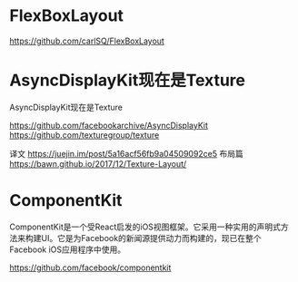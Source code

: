 
# FlexBoxLayout
https://github.com/carlSQ/FlexBoxLayout

# AsyncDisplayKit现在是Texture

AsyncDisplayKit现在是Texture

https://github.com/facebookarchive/AsyncDisplayKit
https://github.com/texturegroup/texture

译文
https://juejin.im/post/5a16acf56fb9a04509092ce5
布局篇
https://bawn.github.io/2017/12/Texture-Layout/

# ComponentKit

ComponentKit是一个受React启发的iOS视图框架。它采用一种实用的声明式方法来构建UI。它是为Facebook的新闻源提供动力而构建的，现已在整个Facebook iOS应用程序中使用。

https://github.com/facebook/componentkit
